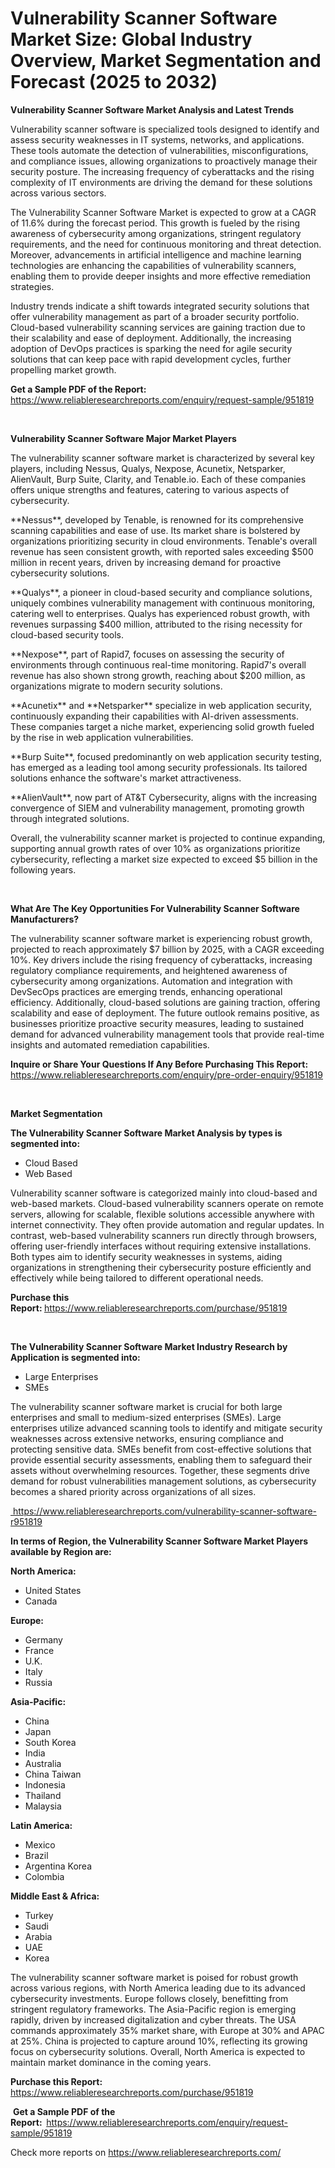 <p><h1>Vulnerability Scanner Software Market Size: Global Industry Overview, Market Segmentation and Forecast (2025 to 2032)</h1></p><p><strong>Vulnerability Scanner Software Market Analysis and Latest Trends</strong></p>
<p><p>Vulnerability scanner software is specialized tools designed to identify and assess security weaknesses in IT systems, networks, and applications. These tools automate the detection of vulnerabilities, misconfigurations, and compliance issues, allowing organizations to proactively manage their security posture. The increasing frequency of cyberattacks and the rising complexity of IT environments are driving the demand for these solutions across various sectors.</p><p>The Vulnerability Scanner Software Market is expected to grow at a CAGR of 11.6% during the forecast period. This growth is fueled by the rising awareness of cybersecurity among organizations, stringent regulatory requirements, and the need for continuous monitoring and threat detection. Moreover, advancements in artificial intelligence and machine learning technologies are enhancing the capabilities of vulnerability scanners, enabling them to provide deeper insights and more effective remediation strategies.</p><p>Industry trends indicate a shift towards integrated security solutions that offer vulnerability management as part of a broader security portfolio. Cloud-based vulnerability scanning services are gaining traction due to their scalability and ease of deployment. Additionally, the increasing adoption of DevOps practices is sparking the need for agile security solutions that can keep pace with rapid development cycles, further propelling market growth.</p></p>
<p><strong>Get a Sample PDF of the Report:&nbsp;</strong> <a href="https://www.reliableresearchreports.com/enquiry/request-sample/951819?utm_campaign=3214&utm_medium=2&utm_source=Github&utm_content=ia&utm_term=06032025&utm_id=vulnerability-scanner-software">https://www.reliableresearchreports.com/enquiry/request-sample/951819</a></p>
<p>&nbsp;</p>
<p><strong>Vulnerability Scanner Software Major Market Players</strong></p>
<p><p>The vulnerability scanner software market is characterized by several key players, including Nessus, Qualys, Nexpose, Acunetix, Netsparker, AlienVault, Burp Suite, Clarity, and Tenable.io. Each of these companies offers unique strengths and features, catering to various aspects of cybersecurity.</p><p>**Nessus**, developed by Tenable, is renowned for its comprehensive scanning capabilities and ease of use. Its market share is bolstered by organizations prioritizing security in cloud environments. Tenable's overall revenue has seen consistent growth, with reported sales exceeding $500 million in recent years, driven by increasing demand for proactive cybersecurity solutions.</p><p>**Qualys**, a pioneer in cloud-based security and compliance solutions, uniquely combines vulnerability management with continuous monitoring, catering well to enterprises. Qualys has experienced robust growth, with revenues surpassing $400 million, attributed to the rising necessity for cloud-based security tools.</p><p>**Nexpose**, part of Rapid7, focuses on assessing the security of environments through continuous real-time monitoring. Rapid7's overall revenue has also shown strong growth, reaching about $200 million, as organizations migrate to modern security solutions.</p><p>**Acunetix** and **Netsparker** specialize in web application security, continuously expanding their capabilities with AI-driven assessments. These companies target a niche market, experiencing solid growth fueled by the rise in web application vulnerabilities.</p><p>**Burp Suite**, focused predominantly on web application security testing, has emerged as a leading tool among security professionals. Its tailored solutions enhance the software's market attractiveness.</p><p>**AlienVault**, now part of AT&T Cybersecurity, aligns with the increasing convergence of SIEM and vulnerability management, promoting growth through integrated solutions.</p><p>Overall, the vulnerability scanner market is projected to continue expanding, supporting annual growth rates of over 10% as organizations prioritize cybersecurity, reflecting a market size expected to exceed $5 billion in the following years.</p></p>
<p>&nbsp;</p>
<p><strong>What Are The Key Opportunities For Vulnerability Scanner Software Manufacturers?</strong></p>
<p><p>The vulnerability scanner software market is experiencing robust growth, projected to reach approximately $7 billion by 2025, with a CAGR exceeding 10%. Key drivers include the rising frequency of cyberattacks, increasing regulatory compliance requirements, and heightened awareness of cybersecurity among organizations. Automation and integration with DevSecOps practices are emerging trends, enhancing operational efficiency. Additionally, cloud-based solutions are gaining traction, offering scalability and ease of deployment. The future outlook remains positive, as businesses prioritize proactive security measures, leading to sustained demand for advanced vulnerability management tools that provide real-time insights and automated remediation capabilities.</p></p>
<p><strong>Inquire or Share Your Questions If Any Before Purchasing This Report:</strong> <a href="https://www.reliableresearchreports.com/enquiry/pre-order-enquiry/951819?utm_campaign=3214&utm_medium=2&utm_source=Github&utm_content=ia&utm_term=06032025&utm_id=vulnerability-scanner-software">https://www.reliableresearchreports.com/enquiry/pre-order-enquiry/951819</a></p>
<p>&nbsp;</p>
<p><strong>Market Segmentation</strong></p>
<p><strong>The Vulnerability Scanner Software Market Analysis by types is segmented into:</strong></p>
<p><ul><li>Cloud Based</li><li>Web Based</li></ul></p>
<p><p>Vulnerability scanner software is categorized mainly into cloud-based and web-based markets. Cloud-based vulnerability scanners operate on remote servers, allowing for scalable, flexible solutions accessible anywhere with internet connectivity. They often provide automation and regular updates. In contrast, web-based vulnerability scanners run directly through browsers, offering user-friendly interfaces without requiring extensive installations. Both types aim to identify security weaknesses in systems, aiding organizations in strengthening their cybersecurity posture efficiently and effectively while being tailored to different operational needs.</p></p>
<p><strong>Purchase this Report:&nbsp;</strong><a href="https://www.reliableresearchreports.com/purchase/951819?utm_campaign=3214&utm_medium=2&utm_source=Github&utm_content=ia&utm_term=06032025&utm_id=vulnerability-scanner-software">https://www.reliableresearchreports.com/purchase/951819</a></p>
<p>&nbsp;</p>
<p><strong>The Vulnerability Scanner Software Market Industry Research by Application is segmented into:</strong></p>
<p><ul><li>Large Enterprises</li><li>SMEs</li></ul></p>
<p><p>The vulnerability scanner software market is crucial for both large enterprises and small to medium-sized enterprises (SMEs). Large enterprises utilize advanced scanning tools to identify and mitigate security weaknesses across extensive networks, ensuring compliance and protecting sensitive data. SMEs benefit from cost-effective solutions that provide essential security assessments, enabling them to safeguard their assets without overwhelming resources. Together, these segments drive demand for robust vulnerabilities management solutions, as cybersecurity becomes a shared priority across organizations of all sizes.</p></p>
<p><a href="https://www.reliableresearchreports.com/vulnerability-scanner-software-r951819?utm_campaign=3214&utm_medium=2&utm_source=Github&utm_content=ia&utm_term=06032025&utm_id=vulnerability-scanner-software">&nbsp;https://www.reliableresearchreports.com/vulnerability-scanner-software-r951819</a></p>
<p><strong>In terms of Region, the Vulnerability Scanner Software Market Players available by Region are:</strong></p>
<p>
    <p> <strong> North America: </strong>
        <ul>
            <li>United States</li>
            <li>Canada</li>
        </ul>
        </p> 
    <p> <strong> Europe: </strong>
        <ul>
            <li>Germany</li>
            <li>France</li>
            <li>U.K.</li>
            <li>Italy</li>
            <li>Russia</li>
        </ul>
        </p> 
    <p> <strong> Asia-Pacific: </strong>
        <ul>
            <li>China</li>
            <li>Japan</li>
            <li>South Korea</li>
            <li>India</li>
            <li>Australia</li>
            <li>China Taiwan</li>
            <li>Indonesia</li>
            <li>Thailand</li>
            <li>Malaysia</li>
        </ul>
        </p> 
    <p> <strong> Latin America: </strong>
        <ul>
            <li>Mexico</li>
            <li>Brazil</li>
            <li>Argentina Korea</li>
            <li>Colombia</li>
        </ul>
        </p> 
    <p> <strong> Middle East & Africa: </strong>
        <ul>
            <li>Turkey</li>
            <li>Saudi</li>
            <li>Arabia</li>
            <li>UAE</li>
            <li>Korea</li>
        </ul>
    </p>
    </p>
<p><p>The vulnerability scanner software market is poised for robust growth across various regions, with North America leading due to its advanced cybersecurity investments. Europe follows closely, benefitting from stringent regulatory frameworks. The Asia-Pacific region is emerging rapidly, driven by increased digitalization and cyber threats. The USA commands approximately 35% market share, with Europe at 30% and APAC at 25%. China is projected to capture around 10%, reflecting its growing focus on cybersecurity solutions. Overall, North America is expected to maintain market dominance in the coming years.</p></p>
<p><strong>Purchase this Report: </strong><a href="https://www.reliableresearchreports.com/purchase/951819?utm_campaign=3214&utm_medium=2&utm_source=Github&utm_content=ia&utm_term=06032025&utm_id=vulnerability-scanner-software">https://www.reliableresearchreports.com/purchase/951819</a></p>
<p>&nbsp;<strong>Get a Sample PDF of the Report:&nbsp;&nbsp;</strong><a href="https://www.reliableresearchreports.com/enquiry/request-sample/951819?utm_campaign=3214&utm_medium=2&utm_source=Github&utm_content=ia&utm_term=06032025&utm_id=vulnerability-scanner-software">https://www.reliableresearchreports.com/enquiry/request-sample/951819</a></p>
<p><strong></strong></p>
<p>Check more reports on <a href="https://www.reliableresearchreports.com/?utm_campaign=3214&utm_medium=2&utm_source=Github&utm_content=ia&utm_term=06032025&utm_id=vulnerability-scanner-software">https://www.reliableresearchreports.com/</a></p>